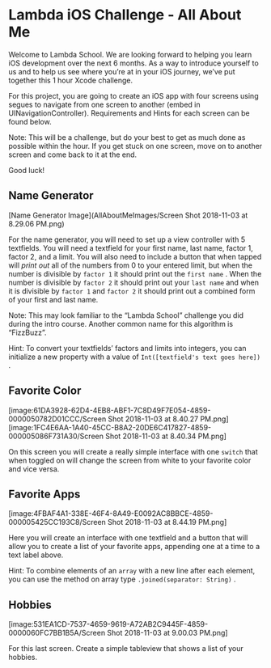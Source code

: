 # Lambda iOS Challenge - All About Me
Welcome to Lambda School. We are looking forward to helping you learn iOS development over the next 6 months. As a way to introduce yourself to us and to help us see where you’re at in your iOS journey, we’ve put together this 1 hour Xcode challenge. 

For this project, you are going to create an iOS app with four screens using segues to navigate from one screen to another (embed in UINavigationController). Requirements and Hints for each screen can be found below.

Note: This will be a challenge, but do your best to get as much done as possible within the hour. If you get stuck on one screen, move on to another screen and come back to it at the end. 

Good luck!

## Name Generator

[Name Generator Image](AllAboutMeImages/Screen Shot 2018-11-03 at 8.29.06 PM.png)

For the name generator, you will need to set up a view controller with 5 textfields. You will need a textfield for your first name, last name, factor 1, factor 2, and a limit. You will also need to include a button that when tapped will *print out* all of the numbers from 0 to your entered limit, but when the number is divisible by `factor 1`  it should print out the `first name` . When the number is divisible by   `factor 2` it should print out your `last name`  and when it is divisible by `factor 1` and `factor 2` it should print out a combined form of your first and last name. 

Note: This may look familiar to the “Lambda School” challenge you did during the intro course. Another common name for this algorithm is “FizzBuzz”.

Hint: To convert your textfields’ factors and limits into integers, you can initialize a new property with a value of `Int([textfield's text goes here])` .  

## Favorite Color
[image:61DA3928-62D4-4EB8-ABF1-7C8D49F7E054-4859-0000050782D01CCC/Screen Shot 2018-11-03 at 8.40.27 PM.png]
[image:1FC4E6AA-1A40-45CC-B8A2-20DE6C417827-4859-000005086F731A30/Screen Shot 2018-11-03 at 8.40.34 PM.png]

On this screen you will create a really simple interface with one `switch` that when toggled on will change the screen from white to your favorite color and vice versa. 

## Favorite Apps
[image:4FBAF4A1-338E-46F4-8A49-E0092AC8BBCE-4859-000005425CC193C8/Screen Shot 2018-11-03 at 8.44.19 PM.png]

Here you will create an interface with one textfield and a button that will allow you to create a list of your favorite apps, appending one at a time to a text label above.

Hint: To combine elements of an  `array`  with a new line after each element, you can use the method on array type `.joined(separator: String)` .

## Hobbies
[image:531EA1CD-7537-4659-9619-A72AB2C9445F-4859-0000060FC7BB1B5A/Screen Shot 2018-11-03 at 9.00.03 PM.png]

For this last screen. Create a simple tableview that shows a list of your hobbies.

